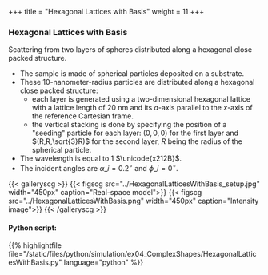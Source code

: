 +++
title = "Hexagonal Lattices with Basis"
weight = 11
+++

### Hexagonal Lattices with Basis

Scattering from two layers of spheres distributed along a hexagonal close packed structure.

* The sample is made of spherical particles deposited on a substrate.
* These $10$-nanometer-radius particles are distributed along a hexagonal close packed structure:
    * each layer is generated using a two-dimensional hexagonal lattice with a lattice length of $20$ nm and its $a$-axis parallel to the $x$-axis of the reference Cartesian frame.
    * the vertical stacking is done by specifying the position of a "seeding" particle for each layer:
    $(0,0,0)$ for the first layer and $(R,R,\sqrt{3}R)$ for the second layer, $R$ being the radius of the spherical particle.
* The wavelength is equal to $1$ $\unicode{x212B}$.
* The incident angles are $\alpha\_i = 0.2 ^{\circ}$ and $\phi\_i = 0^{\circ}$.


{{< galleryscg >}}
{{< figscg src="../HexagonalLatticesWithBasis_setup.jpg" width="450px" caption="Real-space model">}}
{{< figscg src="../HexagonalLatticesWithBasis.png" width="450px" caption="Intensity image">}}
{{< /galleryscg >}}

#### Python script:
{{% highlightfile file="/static/files/python/simulation/ex04_ComplexShapes/HexagonalLatticesWithBasis.py" language="python" %}}

